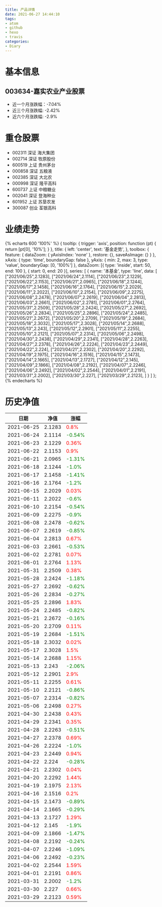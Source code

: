 ```yaml
---
title: 产品详情
date: 2021-06-27 14:44:10
tags:
- atom
- github
- hexo
- travis
categories:
- Diary
---
```


# 基本信息
## 003634-嘉实农业产业股票
- 近一个月涨跌幅：-7.04%
- 近三个月涨跌幅: -2.42%
- 近六个月涨跌幅: -2.9%

# 重仓股票
- 002311 深证 海大集团
- 002714 深证 牧原股份
- 600519 上证 贵州茅台
- 000858 深证 五粮液
- 002385 深证 大北农
- 000998 深证 隆平高科
- 600737 上证 中粮糖业
- 002041 深证 登海种业
- 601952 上证 苏垦农发
- 300087 创业 荃银高科
# 业绩走势

{% echarts 600 '100%' %}
{
  tooltip: {
        trigger: 'axis',
        position: function (pt) {
            return [pt[0], '10%'];
        }
    },
    title: {
        left: 'center',
        text: '基金走势',
    },
    toolbox: {
        feature: {
            dataZoom: {
                yAxisIndex: 'none'
            },
            restore: {},
            saveAsImage: {}
        }
    },
    xAxis: {
        type: 'time',
        boundaryGap: false
    },
    yAxis: {
        min: 2,
        max: 3,
        type: 'value',
        boundaryGap: [0, '100%']
    },
    dataZoom: [{
        type: 'inside',
        start: 50,
        end: 100
    }, {
        start: 0,
        end: 20
    }],
    series: [
        {
            name: '本基金',
            type: 'line',
            data: [
["2021/06/25",2.1283],
["2021/06/24",2.1114],
["2021/06/23",2.1229],
["2021/06/22",2.1153],
["2021/06/21",2.0965],
["2021/06/18",2.1244],
["2021/06/17",2.1458],
["2021/06/16",2.1764],
["2021/06/15",2.2029],
["2021/06/11",2.2022],
["2021/06/10",2.2154],
["2021/06/09",2.2275],
["2021/06/08",2.2478],
["2021/06/07",2.2619],
["2021/06/04",2.2813],
["2021/06/03",2.2661],
["2021/06/02",2.2781],
["2021/06/01",2.2764],
["2021/05/31",2.2509],
["2021/05/28",2.2424],
["2021/05/27",2.2692],
["2021/05/26",2.2834],
["2021/05/25",2.2896],
["2021/05/24",2.2485],
["2021/05/21",2.2672],
["2021/05/20",2.2709],
["2021/05/19",2.2684],
["2021/05/18",2.3032],
["2021/05/17",2.3028],
["2021/05/14",2.2688],
["2021/05/13",2.243],
["2021/05/12",2.2901],
["2021/05/11",2.2255],
["2021/05/10",2.2121],
["2021/05/07",2.2314],
["2021/05/06",2.2498],
["2021/04/30",2.2438],
["2021/04/29",2.2341],
["2021/04/28",2.2263],
["2021/04/27",2.2378],
["2021/04/26",2.2224],
["2021/04/23",2.2449],
["2021/04/22",2.224],
["2021/04/21",2.2302],
["2021/04/20",2.2292],
["2021/04/19",2.1975],
["2021/04/16",2.1516],
["2021/04/15",2.1473],
["2021/04/14",2.1665],
["2021/04/13",2.1727],
["2021/04/12",2.145],
["2021/04/09",2.1866],
["2021/04/08",2.2192],
["2021/04/07",2.2246],
["2021/04/06",2.2492],
["2021/04/02",2.2544],
["2021/04/01",2.2191],
["2021/03/31",2.2002],
["2021/03/30",2.227],
["2021/03/29",2.2123],
]
        }
    ]
};
{% endecharts %}

# 历史净值

| 日期 | 净值 | 涨幅 |
| --- | --- | --- |
|2021-06-25|2.1283|<font color=red>0.8%</font>|
|2021-06-24|2.1114|<font color=green>-0.54%</font>|
|2021-06-23|2.1229|<font color=red>0.36%</font>|
|2021-06-22|2.1153|<font color=red>0.9%</font>|
|2021-06-21|2.0965|<font color=green>-1.31%</font>|
|2021-06-18|2.1244|<font color=green>-1.0%</font>|
|2021-06-17|2.1458|<font color=green>-1.41%</font>|
|2021-06-16|2.1764|<font color=green>-1.2%</font>|
|2021-06-15|2.2029|<font color=red>0.03%</font>|
|2021-06-11|2.2022|<font color=green>-0.6%</font>|
|2021-06-10|2.2154|<font color=green>-0.54%</font>|
|2021-06-09|2.2275|<font color=green>-0.9%</font>|
|2021-06-08|2.2478|<font color=green>-0.62%</font>|
|2021-06-07|2.2619|<font color=green>-0.85%</font>|
|2021-06-04|2.2813|<font color=red>0.67%</font>|
|2021-06-03|2.2661|<font color=green>-0.53%</font>|
|2021-06-02|2.2781|<font color=red>0.07%</font>|
|2021-06-01|2.2764|<font color=red>1.13%</font>|
|2021-05-31|2.2509|<font color=red>0.38%</font>|
|2021-05-28|2.2424|<font color=green>-1.18%</font>|
|2021-05-27|2.2692|<font color=green>-0.62%</font>|
|2021-05-26|2.2834|<font color=green>-0.27%</font>|
|2021-05-25|2.2896|<font color=red>1.83%</font>|
|2021-05-24|2.2485|<font color=green>-0.82%</font>|
|2021-05-21|2.2672|<font color=green>-0.16%</font>|
|2021-05-20|2.2709|<font color=red>0.11%</font>|
|2021-05-19|2.2684|<font color=green>-1.51%</font>|
|2021-05-18|2.3032|<font color=red>0.02%</font>|
|2021-05-17|2.3028|<font color=red>1.5%</font>|
|2021-05-14|2.2688|<font color=red>1.15%</font>|
|2021-05-13|2.243|<font color=green>-2.06%</font>|
|2021-05-12|2.2901|<font color=red>2.9%</font>|
|2021-05-11|2.2255|<font color=red>0.61%</font>|
|2021-05-10|2.2121|<font color=green>-0.86%</font>|
|2021-05-07|2.2314|<font color=green>-0.82%</font>|
|2021-05-06|2.2498|<font color=red>0.27%</font>|
|2021-04-30|2.2438|<font color=red>0.43%</font>|
|2021-04-29|2.2341|<font color=red>0.35%</font>|
|2021-04-28|2.2263|<font color=green>-0.51%</font>|
|2021-04-27|2.2378|<font color=red>0.69%</font>|
|2021-04-26|2.2224|<font color=green>-1.0%</font>|
|2021-04-23|2.2449|<font color=red>0.94%</font>|
|2021-04-22|2.224|<font color=green>-0.28%</font>|
|2021-04-21|2.2302|<font color=red>0.04%</font>|
|2021-04-20|2.2292|<font color=red>1.44%</font>|
|2021-04-19|2.1975|<font color=red>2.13%</font>|
|2021-04-16|2.1516|<font color=red>0.2%</font>|
|2021-04-15|2.1473|<font color=green>-0.89%</font>|
|2021-04-14|2.1665|<font color=green>-0.29%</font>|
|2021-04-13|2.1727|<font color=red>1.29%</font>|
|2021-04-12|2.145|<font color=green>-1.9%</font>|
|2021-04-09|2.1866|<font color=green>-1.47%</font>|
|2021-04-08|2.2192|<font color=green>-0.24%</font>|
|2021-04-07|2.2246|<font color=green>-1.09%</font>|
|2021-04-06|2.2492|<font color=green>-0.23%</font>|
|2021-04-02|2.2544|<font color=red>1.59%</font>|
|2021-04-01|2.2191|<font color=red>0.86%</font>|
|2021-03-31|2.2002|<font color=green>-1.2%</font>|
|2021-03-30|2.227|<font color=red>0.66%</font>|
|2021-03-29|2.2123|<font color=red>0.59%</font>|
